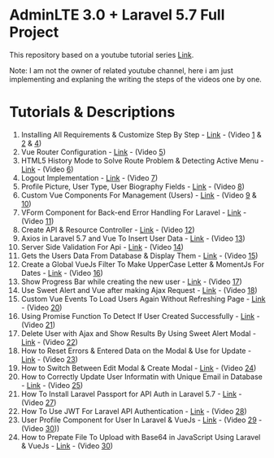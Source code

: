 # AdminLTE 3.0 + Laravel 5.7 Full Project

This repository based on a youtube tutorial series [Link](https://www.youtube.com/playlist?list=PLB4AdipoHpxaHDLIaMdtro1eXnQtl_UvE).

Note: I am not the owner of related youtube channel, here i am just implementing and explaning the writing the steps of the videos one by one.

# Tutorials & Descriptions

1. Installing All Requirements & Customize Step By Step - [Link](tutorials/tutorial1.md) - (Video [1](https://www.youtube.com/watch?v=CowsopJhX3M&index=2&list=PLB4AdipoHpxaHDLIaMdtro1eXnQtl_UvE) & [2](https://www.youtube.com/watch?v=cKhTwApvuyw&list=PLB4AdipoHpxaHDLIaMdtro1eXnQtl_UvE&index=18) & [4](https://www.youtube.com/watch?v=OcsKODgaOb8&list=PLB4AdipoHpxaHDLIaMdtro1eXnQtl_UvE&index=16))
2. Vue Router Configuration - [Link](tutorials/tutorial2.md) - (Video [5](https://www.youtube.com/watch?v=Gx93Bz62AII&list=PLB4AdipoHpxaHDLIaMdtro1eXnQtl_UvE&index=15))
3. HTML5 History Mode to Solve Route Problem & Detecting Active Menu - [Link](tutorials/tutorial3.md) - (Video [6](https://www.youtube.com/watch?v=z6yH6iB76nc))
4. Logout Implementation - [Link](tutorials/tutorial4.md) - (Video [7](https://www.youtube.com/watch?v=6dR2sUZ596w&index=14&list=PLB4AdipoHpxaHDLIaMdtro1eXnQtl_UvE))
5. Profile Picture, User Type, User Biography Fields - [Link](tutorials/tutorial5.md) - (Video [8](https://www.youtube.com/watch?v=8EVptwfXPjE&index=13&list=PLB4AdipoHpxaHDLIaMdtro1eXnQtl_UvE))
6. Custom Vue Components For Management (Users) - [Link](tutorials/tutorial6.md) - (Video [9](https://www.youtube.com/watch?v=zP0uPDuoDHE&index=12&list=PLB4AdipoHpxaHDLIaMdtro1eXnQtl_UvE) & [10](https://www.youtube.com/watch?v=KskOZqvIZow&list=PLB4AdipoHpxaHDLIaMdtro1eXnQtl_UvE&index=11))
7. VForm Component for Back-end Error Handling For Laravel - [Link](tutorials/tutorial7.md) - (Video [11](https://www.youtube.com/watch?v=ezUVsuGNUnU&index=10&list=PLB4AdipoHpxaHDLIaMdtro1eXnQtl_UvE))
8. Create API & Resource Controller - [Link](tutorials/tutorial8.md) - (Video [12](https://www.youtube.com/watch?v=b6ak-VXIGqY&list=PLB4AdipoHpxaHDLIaMdtro1eXnQtl_UvE&index=9))
9. Axios in Laravel 5.7 and Vue To Insert User Data - [Link](tutorials/ttutorial9.md) - (Video [13](https://www.youtube.com/watch?v=lpcNVJEB2G4&list=PLB4AdipoHpxaHDLIaMdtro1eXnQtl_UvE&index=8))
10. Server Side Validation For Api - [Link](tutorials/tutorial10.md) - (Video [14](https://www.youtube.com/watch?v=bUXhGw4aQtA&index=6&list=PLB4AdipoHpxaHDLIaMdtro1eXnQtl_UvE))
11. Gets the Users Data From Database & Display Them - [Link](tutorials/tutorial11.md) - (Video [15](https://www.youtube.com/watch?v=bUXhGw4aQtA&list=PLB4AdipoHpxaHDLIaMdtro1eXnQtl_UvE&index=6))
12. Create a Global VueJs Filter To Make UpperCase Letter & MomentJs For Dates - [Link](tutorials/tutorial12.md) - (Video [16](https://www.youtube.com/watch?v=bV9YsIi-FUU&index=16&list=PLB4AdipoHpxaHDLIaMdtro1eXnQtl_UvE))
13. Show Progress Bar while creating the new user - [Link](tutorials/tutorial13.md) - (Video [17](https://www.youtube.com/watch?v=-Hl4A5cMH_I&index=17&list=PLB4AdipoHpxaHDLIaMdtro1eXnQtl_UvE))
14. Use Sweet Alert and Vue after making Ajax Request - [Link](tutorials/tutorial14.md) - (Video [18](https://www.youtube.com/watch?v=qJt6EfbQu6E&list=PLB4AdipoHpxaHDLIaMdtro1eXnQtl_UvE&index=18))
15. Custom Vue Events To Load Users Again Without Refreshing Page - [Link](tutorials/tutorial15.md) - (Video [20](https://www.youtube.com/watch?v=DHuTkJzH2jI&index=20&list=PLB4AdipoHpxaHDLIaMdtro1eXnQtl_UvE))
16. Using Promise Function To Detect If User Created Successfully - [Link](tutorials/tutorial16.md) - (Video [21](https://www.youtube.com/watch?v=97JFc7g_0wE&t=269s))
17. Delete User with Ajax and Show Results By Using Sweet Alert Modal - [Link](tutorials/tutorial17.md) - (Video [22](https://www.youtube.com/watch?v=V4yq7edj8dk))
18. How to Reset Errors & Entered Data on the Modal & Use for Update - [Link](tutorials/tutorial18.md) - (Video [23](https://www.youtube.com/watch?v=MyeJJH2Aiuc&t=49s))
19. How to Switch Between Edit Modal & Create Modal - [Link](tutorials/tutorial19.md) - (Video [24](https://www.youtube.com/watch?v=IsKXpM1lwew&index=24&list=PLB4AdipoHpxaHDLIaMdtro1eXnQtl_UvE))
20. How to Correctly Update User Informatin with Unique Email in Database - [Link](tutorials/tutorial20.md) - (Video [25](https://www.youtube.com/watch?v=TZmGvtl1A4A&index=25&list=PLB4AdipoHpxaHDLIaMdtro1eXnQtl_UvE))
21. How To Install Laravel Passport for API Auth in Laravel 5.7 - [Link](tutorials/tutorial21.md) - (Video [27](https://www.youtube.com/watch?v=gRbuInSwU9U))
22. How To Use JWT For Laravel API Authentication - [Link](tutorials/tutorial22.md) - (Video [28](https://www.youtube.com/watch?v=TVmUW-8-UN4))
23. User Profile Component for User In Laravel & VueJs - [Link](tutorials/tutorial23.md) - (Video [29](https://www.youtube.com/watch?v=_RxHOBs7w-o) - (Video [30](https://www.youtube.com/watch?v=5j2VZLkVCVA&index=30&list=PLB4AdipoHpxaHDLIaMdtro1eXnQtl_UvE)))
24. How to Prepate File To Upload with Base64 in JavaScript Using Laravel & VueJs - [Link](tutorials/tutorial24.md) - (Video [30](https://www.youtube.com/watch?v=ikQbjRcV9W0&index=31&list=PLB4AdipoHpxaHDLIaMdtro1eXnQtl_UvE))
